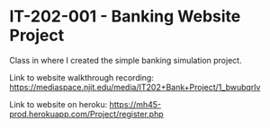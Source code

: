 # IT-202-001 - Banking Website Project
Class in where I created the simple banking simulation project.

Link to website walkthrough recording: https://mediaspace.njit.edu/media/IT202+Bank+Project/1_bwubqrlv

Link to website on heroku: https://mh45-prod.herokuapp.com/Project/register.php
